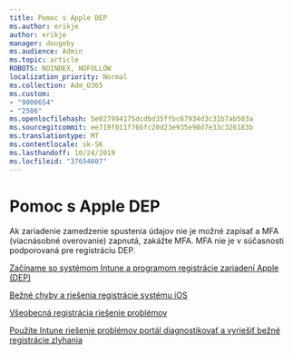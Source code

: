 ```yaml
---
title: Pomoc s Apple DEP
ms.author: erikje
author: erikje
manager: dougeby
ms.audience: Admin
ms.topic: article
ROBOTS: NOINDEX, NOFOLLOW
localization_priority: Normal
ms.collection: Adm_O365
ms.custom:
- "9000654"
- "2506"
ms.openlocfilehash: 5e027994175dcdbd35ffbc67934d3c31b7ab503a
ms.sourcegitcommit: ee719f011f766fc20d23e935e98d7e33c326183b
ms.translationtype: MT
ms.contentlocale: sk-SK
ms.lasthandoff: 10/24/2019
ms.locfileid: "37654607"
---
```

# <a name="help-with-apple-dep"></a>Pomoc s Apple DEP

Ak zariadenie zamedzenie spustenia údajov nie je možné zapísať a MFA (viacnásobné overovanie) zapnutá, zakážte MFA. MFA nie je v súčasnosti podporovaná pre registráciu DEP.

[Začíname so systémom Intune a programom registrácie zariadení Apple (DEP)](https://docs.microsoft.com/intune/enrollment/device-enrollment-program-enroll-ios)

[Bežné chyby a riešenia registrácie systému iOS](https://docs.microsoft.com/intune/enrollment/troubleshoot-ios-enrollment-errors)

[Všeobecná registrácia riešenie problémov](https://docs.microsoft.com/intune/enrollment/troubleshoot-device-enrollment-in-intune)

[Použite Intune riešenie problémov portál diagnostikovať a vyriešiť bežné registrácie zlyhania](https://docs.microsoft.com/intune/fundamentals/help-desk-operators)


